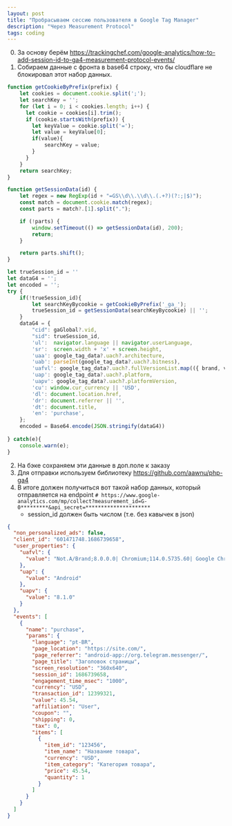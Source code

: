```yaml
---
layout: post
title: "Пробрасываем сессию пользователя в Google Tag Manager"
description: "Через Measurement Protocol"
tags: coding
---
```

0. За основу берём https://trackingchef.com/google-analytics/how-to-add-session-id-to-ga4-measurement-protocol-events/
1. Собираем данные с фронта в base64 строку, что бы cloudflare не блокировал этот набор данных.
```js
function getCookieByPrefix(prefix) {
    let cookies = document.cookie.split(';');
    let searchKey = '';
    for (let i = 0; i < cookies.length; i++) {
      let cookie = cookies[i].trim();
      if (cookie.startsWith(prefix)) {
        let keyValue = cookie.split('=');
        let value = keyValue[0];
        if(value){
            searchKey = value;
        }
      }
    }
    return searchKey;
}

function getSessionData(id) {
	let regex = new RegExp(id + "=GS\\d\\.\\d\\.(.+?)(?:;|$)");
	const match = document.cookie.match(regex);
	const parts = match?.[1].split(".");

	if (!parts) {
		window.setTimeout(() => getSessionData(id), 200);
		return;
	}

	return parts.shift();
}

let trueSession_id = ''
let dataG4 = '';
let encoded = '';
try {
    if(!trueSession_id){
        let searchKeyBycookie = getCookieByPrefix('_ga_');
        trueSession_id = getSessionData(searchKeyBycookie) || '';
    }
    dataG4 = {
        "cid": gaGlobal?.vid,
        "sid": trueSession_id,
        'ul':  navigator.language || navigator.userLanguage,
        'sr':  screen.width + 'x' + screen.height,
        'uaa': google_tag_data?.uach?.architecture,
        'uab': parseInt(google_tag_data?.uach?.bitness),
        'uafvl': google_tag_data?.uach?.fullVersionList.map(({ brand, version }) => `${brand};${version}`).join('| '),
        'uap': google_tag_data?.uach?.platform,
        'uapv': google_tag_data?.uach?.platformVersion,
        'cu': window.cur_currency || 'USD',
        'dl': document.location.href,
        'dr': document.referrer || '',
        'dt': document.title,
        'en': 'purchase',
    };
    encoded = Base64.encode(JSON.stringify(dataG4))
    
} catch(e){
    console.warn(e);
}

```
2. На бэке сохраняем эти данные в доп.поле к заказу
3. Для отправки используем библиотеку https://github.com/aawnu/php-ga4
4. В итоге должен получиться вот такой набор данных, который отправляется на endpoint `# https://www.google-analytics.com/mp/collect?measurement_id=G-0*********&api_secret=*********************`
   * session_id должен быть числом (т.е. без кавычек в json)
```json
{
  "non_personalized_ads": false,
  "client_id": "601471748.1686739658",
  "user_properties": {
    "uafvl": {
      "value": "Not.A/Brand;8.0.0.0| Chromium;114.0.5735.60| Google Chrome;114.0.5735.60"
    },
    "uap": {
      "value": "Android"
    },
    "uapv": {
      "value": "8.1.0"
    }
  },
  "events": [
    {
      "name": "purchase",
      "params": {
        "language": "pt-BR",
        "page_location": "https://site.com/",
        "page_referrer": "android-app://org.telegram.messenger/",
        "page_title": "Заголовок страницы",
        "screen_resolution": "360x640",
        "session_id": 1686739658,
        "engagement_time_msec": "1000",
        "currency": "USD",
        "transaction_id": 12399321,
        "value": 45.54,
        "affiliation": "User",
        "coupon": "",
        "shipping": 0,
        "tax": 0,
        "items": [
          {
            "item_id": "123456",
            "item_name": "Название товара",
            "currency": "USD",
            "item_category": "Категория товара",
            "price": 45.54,
            "quantity": 1
          }
        ]
      }
    }
  ]
}
```